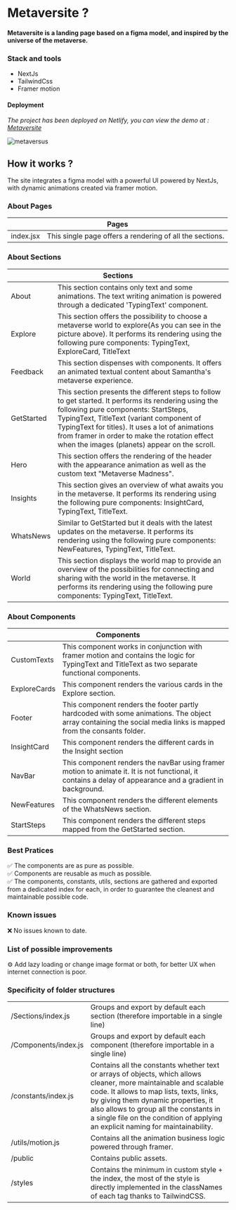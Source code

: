 <h1> Metaversite ? </h1>

<h4> Metaversite is a landing page based on a figma model, and inspired by the universe of the metaverse. </h4>

<h3>Stack and tools</h3>
<ul>
  <li>NextJs</li>
  <li>TailwindCss</li>
  <li>Framer motion</li>
</ul>
<h4>Deployment</h4>
<p><em>The project has been deployed on Netlify, you can view the demo at : <a href="https://precious-malabi-33d670.netlify.app">Metaversite</a></em></p>


![metaversus](https://user-images.githubusercontent.com/101059956/217273043-905ef7ba-8e3a-4735-b0a3-7f997595be1a.png)


<h2>How it works ?</h2>
<p>The site integrates a figma model with a powerful UI powered by NextJs, with dynamic animations created via framer motion. </p>

<h3>About Pages</h3>
<table>
    <thead>
        <tr>
            <th colspan="2">Pages</th>
        </tr>
    </thead>
    <tbody>
        <tr>
            <td>index.jsx</td>
            <td>This single page offers a rendering of all the sections. </td>
        </tr>
    </tbody>
</table>

<h3>About Sections</h3>

<table>
    <thead>
        <tr>
            <th colspan="2">Sections</th>
        </tr>
    </thead>
    <tbody>
        <tr>
            <td>About</td>
            <td>This section contains only text and some animations. The text writing animation is powered through a dedicated 'TypingText' component.</td>
        </tr>
         <tr>
            <td>Explore</td>
            <td>This section offers the possibility to choose a metaverse world to explore(As you can see in the picture above). It performs its rendering using the following pure components: TypingText, ExploreCard, TitleText</td>
        </tr>
         <tr>
            <td>Feedback</td>
            <td>This section dispenses with components. It offers an animated textual content about Samantha's metaverse experience.</td>
        </tr>
         <tr>
            <td>GetStarted</td>
            <td>This section presents the different steps to follow to get started. It performs its rendering using the following pure components: StartSteps, TypingText, TitleText (variant component of TypingText for titles). It uses a lot of animations from framer in order to make the rotation effect when the images (planets) appear on the scroll.</td>
        </tr>
        <tr>
            <td>Hero</td>
            <td>This section offers the rendering of the header with the appearance animation as well as the custom text "Metaverse Madness".</td>
        </tr>
        <tr>
            <td>Insights</td>
            <td>This section gives an overview of what awaits you in the metaverse. It performs its rendering using the following pure components: InsightCard, TypingText, TitleText.</td>
        </tr>
        <tr>
            <td>WhatsNews</td>
            <td>Similar to GetStarted but it deals with the latest updates on the metaverse. It performs its rendering using the following pure components: NewFeatures, TypingText, TitleText.</td>
        </tr>
        <tr>
            <td>World</td>
            <td>This section displays the world map to provide an overview of the possibilities for connecting and sharing with the world in the metaverse. It performs its rendering using the following pure components: TypingText, TitleText.</td>
        </tr>
    </tbody>
</table>

<h3>About Components</h3>

<table>
    <thead>
        <tr>
            <th colspan="2">Components</th>
        </tr>
    </thead>
    <tbody>
        <tr>
            <td>CustomTexts</td>
            <td>This component works in conjunction with framer motion and contains the logic for TypingText and TitleText as two separate functional components.</td>
        </tr>
         <tr>
            <td>ExploreCards</td>
            <td>This component renders the various cards in the Explore section.</td>
        </tr>
         <tr>
            <td>Footer</td>
            <td>This component renders the footer partly hardcoded with some animations. The object array containing the social media links is mapped from the consants folder.</td>
        </tr>
         <tr>
            <td>InsightCard</td>
            <td>This component renders the different cards in the Insight section</td>
        </tr>
        <tr>
            <td>NavBar</td>
            <td>This component renders the navBar using framer motion to animate it. It is not functional, it contains a delay of appearance and a gradient in background.</td>
        </tr>
        <tr>
            <td>NewFeatures</td>
            <td>This component renders the different elements of the WhatsNews section.</td>
        </tr>
        <tr>
            <td>StartSteps</td>
            <td>This component renders the different steps mapped from the GetStarted section.</td>
          </tr>
    </tbody>
</table>

<h3>Best Pratices</h3>

  ✅ The components are as pure as possible. <br/>
  ✅ Components are reusable as much as possible.<br/>
  ✅ The components, constants, utils, sections are gathered and exported from a dedicated index for each, in order to guarantee the cleanest and maintainable possible code.<br/>

<h3>Known issues</h3>
  ❌ No issues known to date.

<h3>List of possible improvements</h3>

  ⚙️ Add lazy loading or change image format or both, for better UX when internet connection is poor.

<h3>Specificity of folder structures</h3>

<table>
    <tbody>
        <tr>
            <td>/Sections/index.js</td>
            <td>
Groups and export by default each section (therefore importable in a single line)</td>
        </tr>
         <tr>
            <td>/Components/index.js</td>
            <td>
Groups and export by default each component (therefore importable in a single line)</td>
        </tr>
         <tr>
            <td>/constants/index.js</td>
            <td>Contains all the constants whether text or arrays of objects, which allows cleaner, more maintainable and scalable code. It allows to map lists, texts, links, by giving them dynamic properties, it also allows to group all the constants in a single file on the condition of applying an explicit naming for maintainability.
</td>
        </tr>
        <tr>
            <td>/utils/motion.js</td>
            <td>
Contains all the animation business logic powered through framer.</td>
        </tr>
        <tr>
            <td>/public</td>
            <td>Contains public assets.</td>
        </tr>
        <tr>
            <td>/styles</td>
            <td>Contains the minimum in custom style + the index, the most of the style is directly implemented in the classNames of each tag thanks to TailwindCSS.               </td>
        </tr>
    </tbody>
</table>
